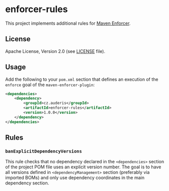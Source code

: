 # enforcer-rules

This project implements additional rules for [Maven Enforcer](https://maven.apache.org/enforcer/maven-enforcer-plugin/index.html).

## License

Apache License, Version 2.0 (see [LICENSE](LICENSE) file).

## Usage

Add the following to your `pom.xml` section that defines an execution of the `enforce` goal
of the `maven-enforcer-plugin`:

```xml
<dependencies>
    <dependency>
        <groupId>cz.auderis</groupId>
        <artifactId>enforcer-rules</artifactId>
        <version>1.0.0</version>
    </dependency>
</dependencies>
```

## Rules

### `banExplicitDependencyVersions`

This rule checks that no dependency declared in the `<dependencies>` section
of the project POM file uses an explicit version number.
The goal is to have all versions defined in `<dependencyManagement>` section
(preferably via imported BOMs) and only use dependency coordinates in
the main dependency section.
